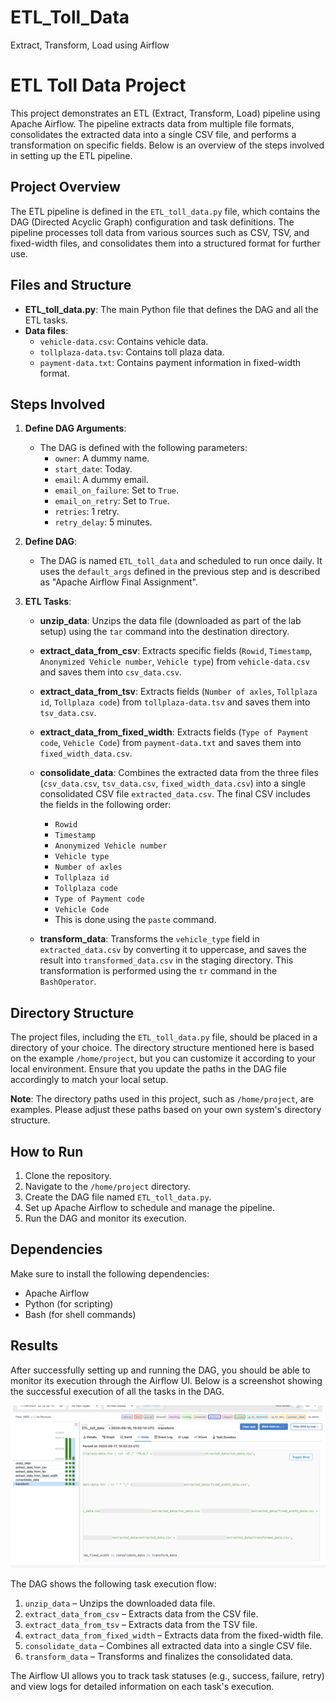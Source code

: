 # ETL_Toll_Data
Extract, Transform, Load using Airflow

# ETL Toll Data Project

This project demonstrates an ETL (Extract, Transform, Load) pipeline using Apache Airflow. The pipeline extracts data from multiple file formats, consolidates the extracted data into a single CSV file, and performs a transformation on specific fields. Below is an overview of the steps involved in setting up the ETL pipeline.

## Project Overview

The ETL pipeline is defined in the `ETL_toll_data.py` file, which contains the DAG (Directed Acyclic Graph) configuration and task definitions. The pipeline processes toll data from various sources such as CSV, TSV, and fixed-width files, and consolidates them into a structured format for further use.

## Files and Structure

- **ETL_toll_data.py**: The main Python file that defines the DAG and all the ETL tasks.
- **Data files**:
  - `vehicle-data.csv`: Contains vehicle data.
  - `tollplaza-data.tsv`: Contains toll plaza data.
  - `payment-data.txt`: Contains payment information in fixed-width format.

## Steps Involved

1. **Define DAG Arguments**:
   - The DAG is defined with the following parameters:
     - `owner`: A dummy name.
     - `start_date`: Today.
     - `email`: A dummy email.
     - `email_on_failure`: Set to `True`.
     - `email_on_retry`: Set to `True`.
     - `retries`: 1 retry.
     - `retry_delay`: 5 minutes.

2. **Define DAG**:
   - The DAG is named `ETL_toll_data` and scheduled to run once daily. It uses the `default_args` defined in the previous step and is described as "Apache Airflow Final Assignment".

3. **ETL Tasks**:

   - **unzip_data**: Unzips the data file (downloaded as part of the lab setup) using the `tar` command into the destination directory.
   
   - **extract_data_from_csv**: Extracts specific fields (`Rowid`, `Timestamp`, `Anonymized Vehicle number`, `Vehicle type`) from `vehicle-data.csv` and saves them into `csv_data.csv`.

   - **extract_data_from_tsv**: Extracts fields (`Number of axles`, `Tollplaza id`, `Tollplaza code`) from `tollplaza-data.tsv` and saves them into `tsv_data.csv`.

   - **extract_data_from_fixed_width**: Extracts fields (`Type of Payment code`, `Vehicle Code`) from `payment-data.txt` and saves them into `fixed_width_data.csv`.

   - **consolidate_data**: Combines the extracted data from the three files (`csv_data.csv`, `tsv_data.csv`, `fixed_width_data.csv`) into a single consolidated CSV file `extracted_data.csv`. The final CSV includes the fields in the following order:
     - `Rowid`
     - `Timestamp`
     - `Anonymized Vehicle number`
     - `Vehicle type`
     - `Number of axles`
     - `Tollplaza id`
     - `Tollplaza code`
     - `Type of Payment code`
     - `Vehicle Code`
     - This is done using the `paste` command.

   - **transform_data**: Transforms the `vehicle_type` field in `extracted_data.csv` by converting it to uppercase, and saves the result into `transformed_data.csv` in the staging directory. This transformation is performed using the `tr` command in the `BashOperator`.

## Directory Structure

The project files, including the `ETL_toll_data.py` file, should be placed in a directory of your choice. The directory structure mentioned here is based on the example `/home/project`, but you can customize it according to your local environment. Ensure that you update the paths in the DAG file accordingly to match your local setup.

**Note**: The directory paths used in this project, such as `/home/project`, are examples. Please adjust these paths based on your own system's directory structure.

## How to Run

1. Clone the repository.
2. Navigate to the `/home/project` directory.
3. Create the DAG file named `ETL_toll_data.py`.
4. Set up Apache Airflow to schedule and manage the pipeline.
5. Run the DAG and monitor its execution.

## Dependencies

Make sure to install the following dependencies:

- Apache Airflow
- Python (for scripting)
- Bash (for shell commands)

## Results

After successfully setting up and running the DAG, you should be able to monitor its execution through the Airflow UI. Below is a screenshot showing the successful execution of all the tasks in the DAG.

![Airflow DAG Execution](airflow_results.png)

The DAG shows the following task execution flow:
1. `unzip_data` – Unzips the downloaded data file.
2. `extract_data_from_csv` – Extracts data from the CSV file.
3. `extract_data_from_tsv` – Extracts data from the TSV file.
4. `extract_data_from_fixed_width` – Extracts data from the fixed-width file.
5. `consolidate_data` – Combines all extracted data into a single CSV file.
6. `transform_data` – Transforms and finalizes the consolidated data.

The Airflow UI allows you to track task statuses (e.g., success, failure, retry) and view logs for detailed information on each task's execution.
